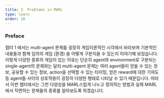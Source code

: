```yaml
---
title: 2. Problems in MARL
type: learn
order: 10
---
```


### Preface

챕터 1 에서는  multi-agent 문제를 굉장히 게임이론적인 시각에서 바라보며 기본적인 내용들과 함께 임의의 게임 (환경) 을 어떻게 구분지을 수 있는지 이야기해 보았습니다. 이렇게 다양한 종류의 게임이 있는 이유는 단순히 agent와 environment로 구분되는 single-agent의 문제와는 달리 multi-agent 문제는 여러 agent들이 얻을 수 있는 정보, 공유할 수 있는 정보, action을 선택할 수 있는 타이밍, 얻은 reward에 대한 기여도등 agent들 사이의 상호작용이 굉장히 다양한 형태로 나타날 수 있기 때문입니다. 따라서 이번 챕터에서는 그런 다양성을 MARL스럽게 나누고 정의하는 방법과 실제 MARL에서 직면하는 문제들의 종류를 알아보도록 하겠습니다. 
